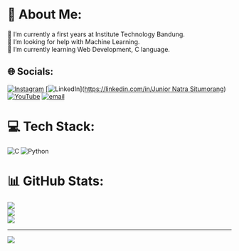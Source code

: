 # 💫 About Me:
🔭 I’m currently a first years at Institute Technology Bandung.<br>🤝 I’m looking for help with Machine Learning.<br>🌱 I’m currently learning Web Development, C language.


## 🌐 Socials:
[![Instagram](https://img.shields.io/badge/Instagram-%23E4405F.svg?logo=Instagram&logoColor=white)](https://instagram.com/@j.natras) [![LinkedIn](https://img.shields.io/badge/LinkedIn-%230077B5.svg?logo=linkedin&logoColor=white)]([https://linkedin.com/in/Junior Natra Situmorang](https://www.linkedin.com/in/junior-natra-929b42320/)) [![YouTube](https://img.shields.io/badge/YouTube-%23FF0000.svg?logo=YouTube&logoColor=white)](https://youtube.com/@natdev.) [![email](https://img.shields.io/badge/Email-D14836?logo=gmail&logoColor=white)](mailto:Junioroppo64@gmail.com) 

# 💻 Tech Stack:
![C](https://img.shields.io/badge/c-%2300599C.svg?style=for-the-badge&logo=c&logoColor=white) ![Python](https://img.shields.io/badge/python-3670A0?style=for-the-badge&logo=python&logoColor=ffdd54)
# 📊 GitHub Stats:
![](https://github-readme-stats.vercel.app/api?username=jerannn24&theme=dark&hide_border=false&include_all_commits=true&count_private=true)<br/>
![](https://nirzak-streak-stats.vercel.app/?user=jerannn24&theme=dark&hide_border=false)<br/>
![](https://github-readme-stats.vercel.app/api/top-langs/?username=jerannn24&theme=dark&hide_border=false&include_all_commits=true&count_private=true&layout=compact)

---
[![](https://visitcount.itsvg.in/api?id=jerannn24&icon=0&color=0)](https://visitcount.itsvg.in)

<!-- Proudly created with GPRM ( https://gprm.itsvg.in ) -->
